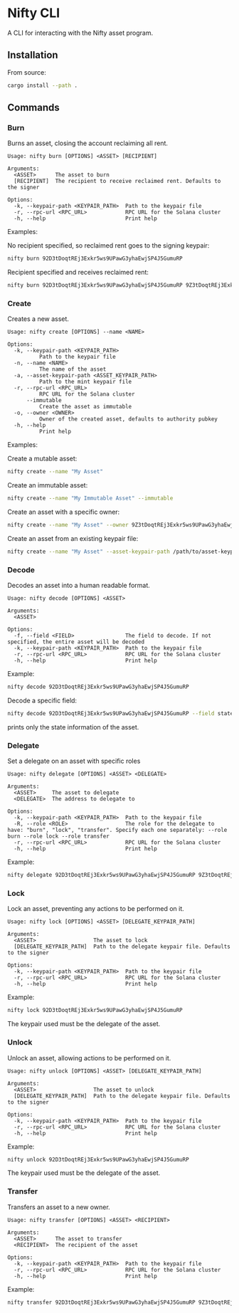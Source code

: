 # Nifty CLI

A CLI for interacting with the Nifty asset program.

## Installation

From source:

```bash
cargo install --path .
```

## Commands

### Burn

Burns an asset, closing the account reclaiming all rent.

```
Usage: nifty burn [OPTIONS] <ASSET> [RECIPIENT]

Arguments:
  <ASSET>      The asset to burn
  [RECIPIENT]  The recipient to receive reclaimed rent. Defaults to the signer

Options:
  -k, --keypair-path <KEYPAIR_PATH>  Path to the keypair file
  -r, --rpc-url <RPC_URL>            RPC URL for the Solana cluster
  -h, --help                         Print help
```

Examples: 

No recipient specified, so reclaimed rent goes to the signing keypair:

```bash
nifty burn 92D3tDoqtREj3Exkr5ws9UPawG3yhaEwjSP4J5GumuRP
```

Recipient specified and receives reclaimed rent:

```bash
nifty burn 92D3tDoqtREj3Exkr5ws9UPawG3yhaEwjSP4J5GumuRP 9Z3tDoqtREj3Exkr5ws9UPawG3yhaEwjSP4J5GumuRP
```

### Create

Creates a new asset.

```
Usage: nifty create [OPTIONS] --name <NAME>

Options:
  -k, --keypair-path <KEYPAIR_PATH>
          Path to the keypair file
  -n, --name <NAME>
          The name of the asset
  -a, --asset-keypair-path <ASSET_KEYPAIR_PATH>
          Path to the mint keypair file
  -r, --rpc-url <RPC_URL>
          RPC URL for the Solana cluster
      --immutable
          Create the asset as immutable
  -o, --owner <OWNER>
          Owner of the created asset, defaults to authority pubkey
  -h, --help
          Print help
  ```

Examples:

Create a mutable asset:

```bash
nifty create --name "My Asset"
```

Create an immutable asset:

```bash
nifty create --name "My Immutable Asset" --immutable
```

Create an asset with a specific owner:

```bash
nifty create --name "My Asset" --owner 9Z3tDoqtREj3Exkr5ws9UPawG3yhaEwjSP4J5GumuRP
```

Create an asset from an existing keypair file:

```bash
nifty create --name "My Asset" --asset-keypair-path /path/to/asset-keypair.json
```

### Decode

Decodes an asset into a human readable format.

```
Usage: nifty decode [OPTIONS] <ASSET>

Arguments:
  <ASSET>

Options:
  -f, --field <FIELD>                The field to decode. If not specified, the entire asset will be decoded
  -k, --keypair-path <KEYPAIR_PATH>  Path to the keypair file
  -r, --rpc-url <RPC_URL>            RPC URL for the Solana cluster
  -h, --help                         Print help
```

Example:

```bash
nifty decode 92D3tDoqtREj3Exkr5ws9UPawG3yhaEwjSP4J5GumuRP
```

Decode a specific field:

```bash
nifty decode 92D3tDoqtREj3Exkr5ws9UPawG3yhaEwjSP4J5GumuRP --field state
```

prints only the state information of the asset.

### Delegate

Set a delegate on an asset with specific roles

```
Usage: nifty delegate [OPTIONS] <ASSET> <DELEGATE>

Arguments:
  <ASSET>     The asset to delegate
  <DELEGATE>  The address to delegate to

Options:
  -k, --keypair-path <KEYPAIR_PATH>  Path to the keypair file
  -R, --role <ROLE>                  The role for the delegate to have: "burn", "lock", "transfer". Specify each one separately: --role burn --role lock --role transfer
  -r, --rpc-url <RPC_URL>            RPC URL for the Solana cluster
  -h, --help                         Print help
```

Example:

```bash
nifty delegate 92D3tDoqtREj3Exkr5ws9UPawG3yhaEwjSP4J5GumuRP 9Z3tDoqtREj3Exkr5ws9UPawG3yhaEwjSP4J5GumuRP --role burn --role lock
```

### Lock

Lock an asset, preventing any actions to be performed on it.

```
Usage: nifty lock [OPTIONS] <ASSET> [DELEGATE_KEYPAIR_PATH]

Arguments:
  <ASSET>                  The asset to lock
  [DELEGATE_KEYPAIR_PATH]  Path to the delegate keypair file. Defaults to the signer

Options:
  -k, --keypair-path <KEYPAIR_PATH>  Path to the keypair file
  -r, --rpc-url <RPC_URL>            RPC URL for the Solana cluster
  -h, --help                         Print help
```

Example:

```bash
nifty lock 92D3tDoqtREj3Exkr5ws9UPawG3yhaEwjSP4J5GumuRP
```

The keypair used must be the delegate of the asset.


### Unlock

Unlock an asset, allowing actions to be performed on it.

```
Usage: nifty unlock [OPTIONS] <ASSET> [DELEGATE_KEYPAIR_PATH]

Arguments:
  <ASSET>                  The asset to unlock
  [DELEGATE_KEYPAIR_PATH]  Path to the delegate keypair file. Defaults to the signer

Options:
  -k, --keypair-path <KEYPAIR_PATH>  Path to the keypair file
  -r, --rpc-url <RPC_URL>            RPC URL for the Solana cluster
  -h, --help                         Print help
```

Example:

```bash
nifty unlock 92D3tDoqtREj3Exkr5ws9UPawG3yhaEwjSP4J5GumuRP
```

The keypair used must be the delegate of the asset.

### Transfer

Transfers an asset to a new owner.

```
Usage: nifty transfer [OPTIONS] <ASSET> <RECIPIENT>

Arguments:
  <ASSET>      The asset to transfer
  <RECIPIENT>  The recipient of the asset

Options:
  -k, --keypair-path <KEYPAIR_PATH>  Path to the keypair file
  -r, --rpc-url <RPC_URL>            RPC URL for the Solana cluster
  -h, --help                         Print help
  ```

Example:

  ```bash
  nifty transfer 92D3tDoqtREj3Exkr5ws9UPawG3yhaEwjSP4J5GumuRP 9Z3tDoqtREj3Exkr5ws9UPawG3yhaEwjSP4J5GumuRP
  ```

